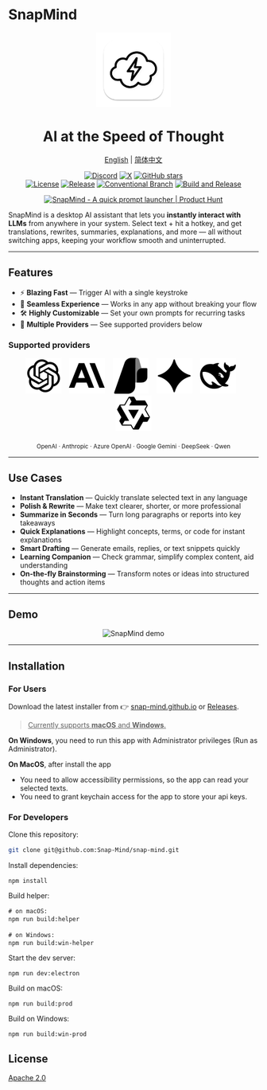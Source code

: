 # SnapMind

<p align='center'>
<img src='./electron/assets/snap-mind-app-icon-macOS.png' width="150" height="150" alt="snapmind icon"/>
</p>
<h1 align='center'>AI at the Speed of Thought</h1>
<p align="center">
  <a href="./README.md">English</a> | <a href="./README.zh.md">简体中文</a>
</p>
<p align="center">
  <a href="https://discord.gg/4bpEAKMUzw"><img src="https://img.shields.io/badge/Discord-Join-5865F2?logo=discord&logoColor=white" alt="Discord"></a>
  <a href="https://x.com/louisgh_7"><img src="https://img.shields.io/badge/X-Follow-000000?logo=x&logoColor=white" alt="X"></a>
  <a href="https://github.com/Snap-Mind/snap-mind/stargazers"><img src="https://img.shields.io/github/stars/Snap-Mind/snap-mind?style=social" alt="GitHub stars"></a>
  </br>
  <a href="./LICENSE"><img src="https://img.shields.io/badge/license-Apache%202-blue.svg" alt="License"></a>
  <a href="https://github.com/Snap-Mind/snap-mind/releases"><img src="https://img.shields.io/github/v/release/Snap-Mind/snap-mind" alt="Release"></a>
  <a href="https://github.com/conventional-branch/conventional-branch"><img src="https://img.shields.io/badge/Conventional%20Branch-1.0.0-blue" alt="Conventional Branch"/></a>
  <a href="https://github.com/Snap-Mind/snap-mind/actions/workflows/build.yml"><img src="https://github.com/Snap-Mind/snap-mind/actions/workflows/build.yml/badge.svg?branch=main" alt="Build and Release"></a>
</p>

<p align="center">
  <a href="https://www.producthunt.com/products/snapmind?embed=true&utm_source=badge-featured&utm_medium=badge&utm_source=badge-snapmind" target="_blank"><img src="https://api.producthunt.com/widgets/embed-image/v1/featured.svg?post_id=1013860&theme=dark&t=1758464414199" alt="SnapMind - A&#0032;quick&#0032;prompt&#0032;launcher | Product Hunt" style="width: 250px; height: 54px;" width="250" height="54" /></a>
</p>

SnapMind is a desktop AI assistant that lets you **instantly interact with LLMs** from anywhere in your system. Select text + hit a hotkey, and get translations, rewrites, summaries, explanations, and more — all without switching apps, keeping your workflow smooth and uninterrupted.

---

## Features

- ⚡ **Blazing Fast** — Trigger AI with a single keystroke
- 🎯 **Seamless Experience** — Works in any app without breaking your flow
- 🛠 **Highly Customizable** — Set your own prompts for recurring tasks
- 🔌 **Multiple Providers** — See supported providers below

### Supported providers

<p align="center">
  <img src="./resources/openai.svg" alt="OpenAI" />
  &nbsp;&nbsp;
  <img src="./resources/anthropic.svg" alt="Anthropic" />
  &nbsp;&nbsp;
  <img src="./resources/azureai.svg" alt="Azure OpenAI" />
  &nbsp;&nbsp;
  <img src="./resources/gemini.svg" alt="Google Gemini" />
  &nbsp;&nbsp;
  <img src="./resources/deepseek.svg" alt="DeepSeek" />
  &nbsp;&nbsp;
  <img src="./resources/qwen.svg" alt="Qwen" />
</p>

<p align="center"><sub>OpenAI · Anthropic · Azure OpenAI · Google Gemini · DeepSeek · Qwen</sub></p>

---

## Use Cases

- **Instant Translation** — Quickly translate selected text in any language
- **Polish & Rewrite** — Make text clearer, shorter, or more professional
- **Summarize in Seconds** — Turn long paragraphs or reports into key takeaways
- **Quick Explanations** — Highlight concepts, terms, or code for instant explanations
- **Smart Drafting** — Generate emails, replies, or text snippets quickly
- **Learning Companion** — Check grammar, simplify complex content, aid understanding
- **On-the-fly Brainstorming** — Transform notes or ideas into structured thoughts and action items

---

## Demo

<p align="center">
  <img src="./resources/snapmind-demo-en.gif" width="800" alt="SnapMind demo"/>
</p>

---

## Installation

### For Users

Download the latest installer from 👉 [snap-mind.github.io](https://snap-mind.github.io) or [Releases](https://github.com/Snap-Mind/snap-mind/releases).

> <u>Currently supports **macOS** and **Windows**.</u>

**On Windows**, you need to run this app with Administrator privileges (Run as Administrator).

**On MacOS**, after install the app

- You need to allow accessibility permissions, so the app can read your selected texts.
- You need to grant keychain access for the app to store your api keys.

### For Developers

Clone this repository:

```bash
git clone git@github.com:Snap-Mind/snap-mind.git
```

Install dependencies:

```
npm install
```

Build helper:

```
# on macOS:
npm run build:helper

# on Windows:
npm run build:win-helper
```

Start the dev server:

```
npm run dev:electron
```

Build on macOS:

```
npm run build:prod
```

Build on Windows:

```
npm run build:win-prod
```

## License

[Apache 2.0](./LICENSE)

